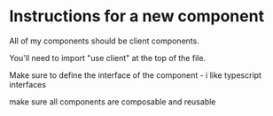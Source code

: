 # Instructions for a new component

All of my components should be client components.

You'll need to import "use client" at the top of the file.

Make sure to define the interface of the component - i like typescript interfaces

make sure all components are composable and reusable

